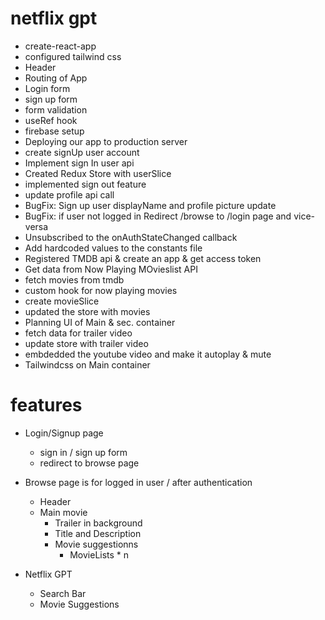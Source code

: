 # netflix gpt

- create-react-app
- configured tailwind css
- Header
- Routing of App
- Login form
- sign up form
- form validation
- useRef hook
- firebase setup
- Deploying our app to production server
- create signUp user account
- Implement sign In user api
- Created Redux Store with userSlice
- implemented sign out feature
- update profile api call
- BugFix: Sign up user displayName and profile picture update
- BugFix: if user not logged in Redirect /browse to /login page and vice-versa 
- Unsubscribed to the onAuthStateChanged callback
- Add hardcoded values to the constants file
- Registered TMDB api & create an app & get access token
- Get data from Now Playing MOvieslist API 
- fetch movies from tmdb
- custom hook for now playing movies
- create movieSlice 
- updated the store with movies 
- Planning UI of Main & sec. container
- fetch data for trailer video
- update store with trailer video
- embdedded the youtube video and make it autoplay & mute
- Tailwindcss on Main container

# features
- Login/Signup page
  - sign in / sign up form
  - redirect to browse page

- Browse page is for logged in user / after authentication
  - Header
  - Main movie
     - Trailer in background
     - Title and Description
     - Movie suggestionns
        - MovieLists * n

- Netflix GPT
   - Search Bar
   - Movie Suggestions